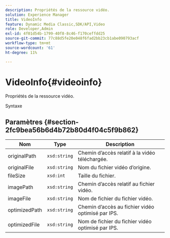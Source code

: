 ```yaml
---
description: Propriétés de la ressource vidéo.
solution: Experience Manager
title: VideoInfo
feature: Dynamic Media Classic,SDK/API,Video
role: Developer,Admin
exl-id: 4f01d54b-1799-40f8-8c46-f170ceffdd25
source-git-commit: 77c88d5fe20e048f6fad2bb23cb1abe090793acf
workflow-type: tm+mt
source-wordcount: '61'
ht-degree: 11%

---
```


# VideoInfo{#videoinfo}

Propriétés de la ressource vidéo.

Syntaxe

## Paramètres {#section-2fc9bea56b6d4b72b80d4f04c5f9b862}

| Nom | Type | Description |
|---|---|---|
| originalPath | `xsd:string` | Chemin d’accès relatif à la vidéo téléchargée. |
| originalFile | `xsd:string` | Nom du fichier vidéo d’origine. |
| fileSize | `xsd:int` | Taille du fichier. |
| imagePath | `xsd:string` | Chemin d’accès relatif au fichier vidéo. |
| imageFile | `xsd:string` | Nom de fichier du fichier vidéo. |
| optimizedPath | `xsd:string` | Chemin d’accès au fichier vidéo optimisé par IPS. |
| optimizedFile | `xsd:string` | Nom de fichier du fichier vidéo optimisé par IPS. |
